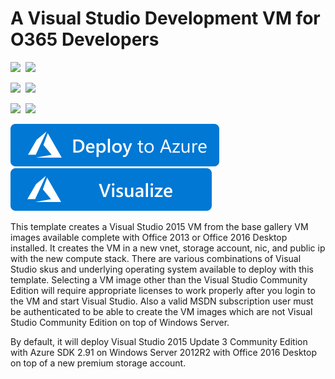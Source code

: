 # A Visual Studio Development VM for O365 Developers

<IMG SRC="https://azurequickstartsservice.blob.core.windows.net/badges/visual-studio-dev-vm-O365/PublicLastTestDate.svg" />&nbsp;
<IMG SRC="https://azurequickstartsservice.blob.core.windows.net/badges/visual-studio-dev-vm-O365/PublicDeployment.svg" />&nbsp;

<IMG SRC="https://azurequickstartsservice.blob.core.windows.net/badges/visual-studio-dev-vm-O365/FairfaxLastTestDate.svg" />&nbsp;
<IMG SRC="https://azurequickstartsservice.blob.core.windows.net/badges/visual-studio-dev-vm-O365/FairfaxDeployment.svg" />&nbsp;

<IMG SRC="https://azurequickstartsservice.blob.core.windows.net/badges/visual-studio-dev-vm-O365/BestPracticeResult.svg" />&nbsp;
<IMG SRC="https://azurequickstartsservice.blob.core.windows.net/badges/visual-studio-dev-vm-O365/CredScanResult.svg" />&nbsp;

<a href="https://portal.azure.com/#create/Microsoft.Template/uri/https%3A%2F%2Fraw.githubusercontent.com%2FAzure%2Fazure-quickstart-templates%2Fmaster%2Fvisual-studio-dev-vm-O365%2Fazuredeploy.json" target="_blank">
    <img src="https://raw.githubusercontent.com/Azure/azure-quickstart-templates/master/1-CONTRIBUTION-GUIDE/images/deploytoazure.svg?sanitize=true"/>
</a>
<a href="http://armviz.io/#/?load=https%3A%2F%2Fraw.githubusercontent.com%2FAzure%2Fazure-quickstart-templates%2Fmaster%2Fvisual-studio-dev-vm-O365%2Fazuredeploy.json" target="_blank">
    <img src="https://raw.githubusercontent.com/Azure/azure-quickstart-templates/master/1-CONTRIBUTION-GUIDE/images/visualizebutton.svg?sanitize=true"/>
</a>

This template creates a Visual Studio 2015 VM from the base gallery VM images available complete with Office 2013 or Office 2016 Desktop installed.  It creates the VM in a new vnet, storage account, nic, and public ip with the new compute stack. There are various combinations of Visual Studio skus and underlying operating system available to deploy with this template.  Selecting a VM image other than the Visual Studio Community Edition will require appropriate licenses to work properly after you login to the VM and start Visual Studio. Also a valid MSDN subscription user must be authenticated to be able to create the VM images which are not Visual Studio Community Edition on top of Windows Server.

By default, it will deploy Visual Studio 2015 Update 3 Community Edition with Azure SDK 2.91 on Windows Server 2012R2 with Office 2016 Desktop on top of a new premium storage account.


